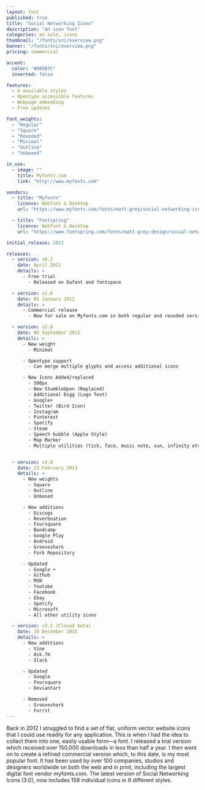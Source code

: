 ```yaml
---
layout: font
published: true
title: "Social Networking Icons"
description: "An icon font"
categories: on sale, icons
thumbnail: "/fonts/sni/overview.png"
banner: "/fonts/sni/overview.png"
pricing: commercial

accent:
  color: "#005B7C"
  inverted: false

features:
  - 6 available styles
  - Opentype accessible features
  - Webpage embedding
  - Free updates

font_weights:
  - "Regular"
  - "Square"
  - "Rounded"
  - "Minimal"
  - "Outline"
  - "Unboxed"

in_use:
  - image: ""
    title: Myfonts.com
    link: "http://www.myfonts.com"

vendors:
  - title: "Myfonts"
    licence: Webfont & Desktop
    url: "https://www.myfonts.com/fonts/matt-grey/social-networking-icons/"

  - title: "Fontspring"
    licence: Webfont & Desktop
    url: "https://www.fontspring.com/fonts/matt-grey-design/social-networking-icons"

initial_release: 2012

releases:
  - version: v0.2
    date: April 2011
    details: >
      - Free trial
        - Released on Dafont and fontspace

  - version: v1.0
    date: 05 January 2012
    details: >
      - Commercial release
        - Now for sale on Myfonts.com in both regular and rounded versions

  - version: v2.0
    date: 06 September 2012
    details: >
      - New weight
        - Minimal

      - Opentype support
        - Can merge multiple glyphs and access additional icons

      - New Icons Added/replaced
        - 500px
        - New StumbleUpon (Replaced)
        - Additional Digg (Logo Text)
        - Google+
        - Twitter (Bird Icon)
        - Instagram
        - Pinterest
        - Spotify
        - Steam
        - Speech bubble (Apple Style)
        - Map Marker
        - Multiple utilities (tick, face, music note, sun, infinity etc.)


  - version: v3.0
    date: 13 February 2013
    details: >
      - New weights
        - Square
        - Outline
        - Unboxed

      - New additions
        - Discogs
        - Reverbnation
        - Foursquare
        - Bandcamp
        - Google Play
        - Android
        - Grooveshark
        - Fork Repository

      - Updated
        - Google +
        - Github
        - MSN
        - Youtube
        - Facebook
        - Ebay
        - Spotify
        - Microsoft
        - All other utility icons

  - version: v3.5 (Closed beta)
    date: 10 December 2015
    details: >
      - New additions
        - Vine
        - Ask.fm
        - Slack

      - Updated
        - Google
        - Foursquare
        - Deviantart

      - Removed
        - Grooveshark
        - Forrst
---
```


Back in 2012 I struggled to find a set of flat, uniform vector website icons that I could use readily for any application. This is when I had the idea to collect them into one, easily usable form—a font. I released a trial version which received over 150,000 downloads in less than half a year. I then went on to create a refined commercial version which, to this date, is my most popular font. It has been used by over 100 companies, studios and designers worldwide on both the web and in print, including the largest digital font vendor myfonts.com. The latest version of Social Networking Icons (3.0), now includes 158 individual icons in 6 different styles.
